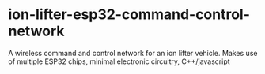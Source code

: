 # ion-lifter-esp32-command-control-network
A wireless command and control network for an ion lifter vehicle. Makes use of multiple ESP32 chips, minimal electronic circuitry, C++/javascript
